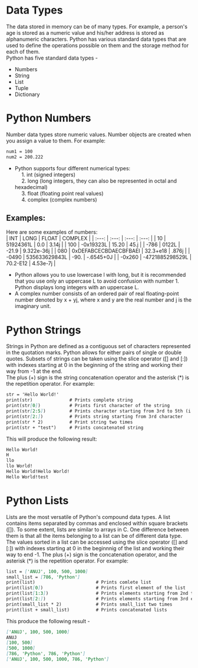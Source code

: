 # Data Types
The data stored in memory can be of many types. For example, a person's age is stored as a numeric value and his/her address is stored as alphanumeric characters. Python has various standard data types that are used to define the operations possible on them and the storage method for each of them. <br>
Python has five standard data types - <br>
* Numbers       <br>
* String        <br>  
* List          <br>
* Tuple         <br>
* Dictionary    <br>

# Python Numbers
Number data types store numeric values. Number objects are created when you assign a value to them. For example:
```md
num1 = 100
num2 = 200.222
```
* Python supports four different numerical types: <br>
&emsp; 1. int (signed integers) <br>
&emsp; 2. long (long integers, they can also be represented in octal and hexadecimal) <br>
&emsp; 3. float (floating point real values) <br>
&emsp; 4. complex (complex numbers)

## Examples:
Here are some examples of numbers: <br>
| INT | LONG | FLOAT | COMPLEX |
| :---: | :---: | :---: | :---: |
| 10 | 51924361L | 0.0 | 3.14j |
| 100 | -0x19323L | 15.20 | 45.j |
| -786 | 0122L | -21.9 | 9.322e-36j |
| 080 | 0xDEFABCECBDAECBFBAEI | 32.3+e18 | .876j |
| -0490 | 535633629843L | -90. | -.6545+0J |
| -0x260 | -4721885298529L | 70.2-E12 | 4.53e-7j |

* Python allows you to use lowercase l with long, but it is recommended that you use only an uppercase L to avoid confusion with number 1. Python displays long integers with an uppercase L. <br>
* A complex number consists of an ordered pair of real floating-point number denoted by x + yj, where x and y are the real number and j is the imaginary unit.

# Python Strings
Strings in Python are defined as a contiguous set of characters represented in the quotation marks. Python allows for either pairs of single or double quotes. Subsets of strings can be taken using the slice operator ([] and [:]) with indexes starting at 0 in the beginning of the string and working their way from -1 at the end. <br>
The plus (+) sign is the string concatenation operator and the asterisk (*) is the repetition operator. For example:
```md
str = 'Hello World!'
print(str)              # Prints complete string
print(str[0])           # Prints first character of the string
print(str[2:5])         # Prints character starting from 3rd to 5th (i.e., index 2 to index 4)
print(str[2:])          # Prints string starting from 3rd character 
print(str * 2)          # Print string two times
print(str + "test")     # Prints concatenated string
```

This will produce the following result:
```md
Hello World!
H
llo
llo World!
Hello World!Hello World!
Hello World!test
```

# Python Lists
Lists are the most versatile of Python's compound data types. A list contains items separated by commas and enclosed within square brackets ([]). To some extent, lists are similar to arrays in C. One difference between them is that all the items belonging to a list can be of different data type. <br>
The values sorted in a list can be accessed using the slice operator ([] and [:]) with indexes starting at 0 in the beginnnig of the list and working their way to end -1. The plus (+) sign is the concatenation operator, and the asterisk (*) is the repetition operator. For example:
```md
list = ['ANUJ', 100, 500, 1000]
small_list = [786, 'Python']
print(list)                       # Prints comlete list
print(list[0])                    # Prints first element of the list
print(list[1:3])                  # Prints elements starting from 2nd till 3rd
print(list[2:])                   # Prints elements starting from 3rd element
print(small_list * 2)             # Prints small_list two times
print(list + small_list)          # Prints concatenated lists
```

This produce the following result -
```md
['ANUJ', 100, 500, 1000]
ANUJ
[100, 500]
[500, 1000]
[786, 'Python', 786, 'Python']
['ANUJ', 100, 500, 1000, 786, 'Python']
```

